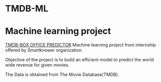 # TMDB-ML

# Machine learning project
[TMDB-BOX OFFICE PREDICTOR](https://github.com/suraj21022001/TMDB-ML/blob/main/TMDbMovieBoxOfficePredictionModel%20(2).ipynb)
Machine learning project from internship offered by Smartknower organization.

Objective of the project is to build an efficient model to predict the world wide revenue for given movies.

The Data is obtained from The Movie Database(TMDB).

[](https://github.com/suraj21022001/TMDB-ML/blob/main/images/1.png)

[](https://github.com/suraj21022001/TMDB-ML/blob/main/images/2.png)

[](https://github.com/suraj21022001/TMDB-ML/blob/main/images/3.png)
